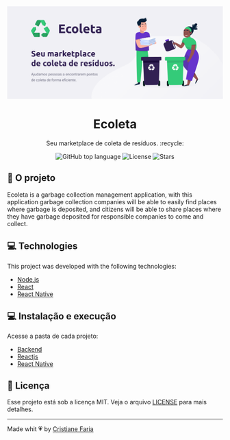 <img alt="Ecoleta - Seu Marketplace de coleta de resíduos" title="Ecoleta - Seu Marketplace de coleta de resíduos" src="assets/ecoleta.png" />

<h1 align="center">
  Ecoleta
</h1>

<p align="center">Seu marketplace de coleta de resíduos.  :recycle:</p>

<p align="center">
  <a href="#" style="text-decoration: none">
    <img alt="GitHub top language" src="https://img.shields.io/github/languages/top/cristianefariadev/ecoleta?color=34CB79" />
  </a>

  <a href="LICENSE" style="text-decoration: none">
    <img alt="License" src="https://img.shields.io/github/license/cristianefariadev/ecoleta?color=34CB79" />
  </a>
  
  <a href="https://github.com/cristainefariadev/ecoleta/stargazers" style="text-decoration: none">
    <img alt="Stars" src="https://img.shields.io/github/stars/cristianefariadev/ecoleta?style=social" />
  </a>

</p>

## :rocket: O projeto

Ecoleta is a garbage collection management application, with this application garbage collection companies will be able to easily find places where garbage is deposited, and citizens will be able to share places where they have garbage deposited for responsible companies to come and collect.


## 💻 Technologies

This project was developed with the following technologies:

- [Node.js](https://nodejs.org/en/)
- [React](https://reactjs.org)
- [React Native](https://facebook.github.io/react-native/)

## :computer: Instalação e execução

Acesse a pasta de cada projeto:

- [Backend](https://nodejs.org/en/)
- [Reactjs](https://reactjs.org)
- [React Native](https://facebook.github.io/react-native/)

## :memo: Licença

Esse projeto está sob a licença MIT. Veja o arquivo [LICENSE](LICENSE.md) para mais detalhes.

---

Made whit :heartpulse: by  [Cristiane Faria](https://cristianefaria.com) 